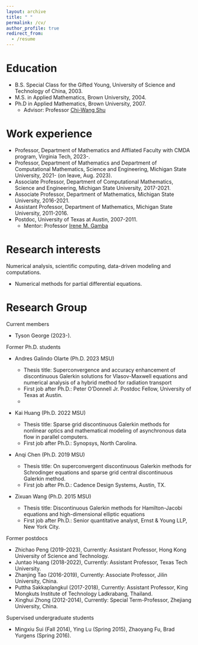 ```yaml
---
layout: archive
title: " "
permalink: /cv/
author_profile: true
redirect_from:
  - /resume
---
```






Education
======
* B.S. Special Class for the Gifted Young, University of Science and Technology of China, 2003.
* M.S. in Applied Mathematics, Brown University, 2004.
* Ph.D  in Applied Mathematics, Brown University, 2007.
    * Advisor: Professor [Chi-Wang Shu](https://www.dam.brown.edu/people/shu/)

Work experience
======
* Professor, Department of Mathematics and Affliated Faculty with CMDA program, Virginia Tech, 2023-.
* Professor, Department of Mathematics and Department of Computational Mathematics, Science and Engineering, Michigan State University, 2021- (on leave, Aug. 2023).
* Associate Professor,  Department of Computational Mathematics, Science and Engineering,  Michigan State University, 2017-2021.
* Associate Professor,  Department of Mathematics, Michigan State University, 2016-2021.
* Assistant Professor, Department of Mathematics, Michigan State University, 2011-2016.
* Postdoc, University of Texas at Austin, 2007-2011.
    * Mentor: Professor [Irene M. Gamba](https://web.ma.utexas.edu/users/gamba/)

<!---
Awards and grants
======
Current

* Co-PI, DOE MMICC [CHaRMNET](https://charmnet-mmicc.github.io/) , 2022-2027.
* PI, NSF DMS-2011838, Development of adaptive sparse grid discontinuous Galerkin methods for multiscale kinetic simulations in plasmas, 2020-2023.


Completed
* Co-PI, NSF DGE-2152014, Harnessing the data revolution to enable predictive multi-scale modeling across STEM, 2022-2023.
* Co-PI, NSF AST-2008004, A data-driven approach to multiscale methods for scalable transport in neutron star mergers and complex plasmas, 2020-2023.
* **Simons Fellow**, 2018.
* PI, NSF DMS-1720023, 2017-2020.
* PI, **NSF CAREER Award** (DMS-1453661), 2015-2020.
* PI, NSF DMS-1318186, 2013-2016.
* Co-PI, AFOSR FA9550-12-1-0343, 2012-2017.
* PI, NSF DMS-1016001/1217563, 2010-2014.

<br>
-->

Research interests
======
Numerical analysis, scientific computing, data-driven modeling and computations.
* Numerical methods for partial differential equations.

  

Research Group
======
Current members
* Tyson George (2023-).


Former Ph.D. students
* Andres Galindo Olarte (Ph.D. 2023 MSU)
   * Thesis title: Superconvergence and accuracy enhancement of discontinuous Galerkin solutions for Vlasov-Maxwell equations and numerical analysis of a hybrid method for radiation transport 
   * First job after Ph.D.: Peter O’Donnell Jr. Postdoc Fellow, University of Texas at Austin.
   * 
* Kai Huang (Ph.D. 2022 MSU)
   * Thesis title: Sparse grid discontinuous Galerkin methods for nonlinear optics and mathematical modeling of asynchronous data flow in parallel computers.
   * First job after Ph.D.: Synopsys, North Carolina.

* Anqi Chen (Ph.D. 2019 MSU)
   * Thesis title: On superconvergent discontinuous Galerkin methods for Schrodinger equations and sparse grid central discontinuous Galerkin method.
   * First job after Ph.D.: Cadence Design Systems, Austin, TX.
       
* Zixuan Wang (Ph.D. 2015 MSU)
   * Thesis title: Discontinuous Galerkin methods for Hamilton-Jacobi equations and high-dimensional elliptic equations 
   * First job after Ph.D.: Senior quantitative analyst, Ernst & Young LLP, New York City.

Former postdocs
* Zhichao Peng (2019-2023), Currently: Assistant Professor, Hong Kong University of Science and Technology.
* Juntao Huang (2018-2022), Currently: Assistant Professor, Texas Tech University.
* Zhanjing Tao (2016-2019), Currently: Associate Professor, Jilin University, China.
* Puttha Sakkaplangkul (2017-2018), Currently: Assistant Professor, King Mongkuts Institute of Technology Ladkrabang, Thailand.
* Xinghui Zhong (2012-2014), Currently: Special Term-Professor, Zhejiang University, China.

Supervised undergraduate students
* Mingxiu Sui (Fall 2014), Ying Lu (Spring 2015), Zhaoyang Fu, Brad Yurgens (Spring 2016).


